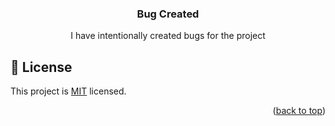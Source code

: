 <a name="readme-top"></a>



<div align="center">

  <h3><b>Bug Created</b></h3>
  <p> I have intentionally created bugs for the project</p>

</div>


<!-- LICENSE -->

## 📝 License <a name="license"></a>

This project is [MIT](./LICENSE.md) licensed.

<p align="right">(<a href="#readme-top">back to top</a>)</p>
